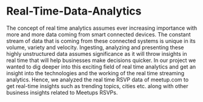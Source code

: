 # Real-Time-Data-Analytics

The concept of real time analytics assumes ever increasing importance with more and more data coming from smart connected devices. The constant stream of data that is coming from these connected systems is unique in its volume, variety and velocity. Ingesting, analyzing and presenting these highly unstructured data assumes significance as it will throw insights in real time that will help businesses make decisions quicker.
In our project we wanted to dig deeper into this exciting field of real time analytics and get an insight into the technologies and the working of the real time streaming analytics. Hence, we analyzed the real time RSVP data of meetup.com to get real-time insights such as trending topics, cities etc. along with other business insights related to Meetups RSVPs. 

